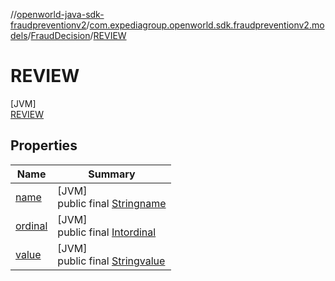 //[openworld-java-sdk-fraudpreventionv2](../../../../index.md)/[com.expediagroup.openworld.sdk.fraudpreventionv2.models](../../index.md)/[FraudDecision](../index.md)/[REVIEW](index.md)

# REVIEW

[JVM]\
[REVIEW](index.md)

## Properties

| Name | Summary |
|---|---|
| [name](../../-verification-type/_3_-d-s/index.md#-372974862%2FProperties%2F-1883119931) | [JVM]<br>public final [String](https://kotlinlang.org/api/latest/jvm/stdlib/kotlin/-string/index.html)[name](../../-verification-type/_3_-d-s/index.md#-372974862%2FProperties%2F-1883119931) |
| [ordinal](../../-verification-type/_3_-d-s/index.md#-739389684%2FProperties%2F-1883119931) | [JVM]<br>public final [Int](https://kotlinlang.org/api/latest/jvm/stdlib/kotlin/-int/index.html)[ordinal](../../-verification-type/_3_-d-s/index.md#-739389684%2FProperties%2F-1883119931) |
| [value](../-r-e-j-e-c-t/index.md#-573889550%2FProperties%2F-1883119931) | [JVM]<br>public final [String](https://kotlinlang.org/api/latest/jvm/stdlib/kotlin/-string/index.html)[value](../-r-e-j-e-c-t/index.md#-573889550%2FProperties%2F-1883119931) |
